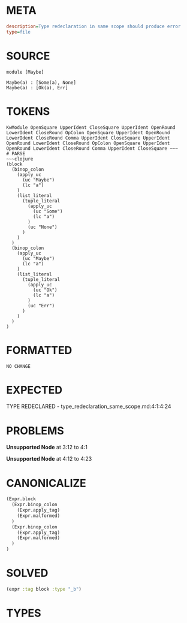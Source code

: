 # META
~~~ini
description=Type redeclaration in same scope should produce error
type=file
~~~
# SOURCE
~~~roc
module [Maybe]

Maybe(a) : [Some(a), None]
Maybe(a) : [Ok(a), Err]
~~~
# TOKENS
~~~text
KwModule OpenSquare UpperIdent CloseSquare UpperIdent OpenRound LowerIdent CloseRound OpColon OpenSquare UpperIdent OpenRound LowerIdent CloseRound Comma UpperIdent CloseSquare UpperIdent OpenRound LowerIdent CloseRound OpColon OpenSquare UpperIdent OpenRound LowerIdent CloseRound Comma UpperIdent CloseSquare ~~~
# PARSE
~~~clojure
(block
  (binop_colon
    (apply_uc
      (uc "Maybe")
      (lc "a")
    )
    (list_literal
      (tuple_literal
        (apply_uc
          (uc "Some")
          (lc "a")
        )
        (uc "None")
      )
    )
  )
  (binop_colon
    (apply_uc
      (uc "Maybe")
      (lc "a")
    )
    (list_literal
      (tuple_literal
        (apply_uc
          (uc "Ok")
          (lc "a")
        )
        (uc "Err")
      )
    )
  )
)
~~~
# FORMATTED
~~~roc
NO CHANGE
~~~
# EXPECTED
TYPE REDECLARED - type_redeclaration_same_scope.md:4:1:4:24
# PROBLEMS
**Unsupported Node**
at 3:12 to 4:1

**Unsupported Node**
at 4:12 to 4:23

# CANONICALIZE
~~~clojure
(Expr.block
  (Expr.binop_colon
    (Expr.apply_tag)
    (Expr.malformed)
  )
  (Expr.binop_colon
    (Expr.apply_tag)
    (Expr.malformed)
  )
)
~~~
# SOLVED
~~~clojure
(expr :tag block :type "_b")
~~~
# TYPES
~~~roc
~~~
